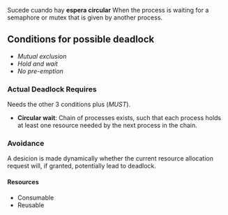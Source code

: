 Sucede cuando hay **espera circular**
When the process is waiting for a semaphore or mutex that is given by another process.
## Conditions for possible deadlock
- *Mutual exclusion*
- *Hold and wait*
- *No pre-emption*
### Actual Deadlock Requires
Needs the other 3 conditions plus (*MUST*).
- **Circular wait**: Chain of processes exists, such that each process holds at least one resource needed by the next process in the chain.
### Avoidance
A desicion is made dynamically whether the current resource allocation request will, if granted, potentially lead to deadlock.
#### Resources
- Consumable
- Reusable